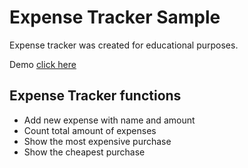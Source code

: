# Expense Tracker Sample
Expense tracker was created for educational purposes.

Demo [click here](https://blaine93.github.io/project-studio-expense-tracker/)

## Expense Tracker functions
 - Add new expense with name and amount
 - Count total amount of expenses
 - Show the most expensive purchase
 - Show the cheapest purchase
